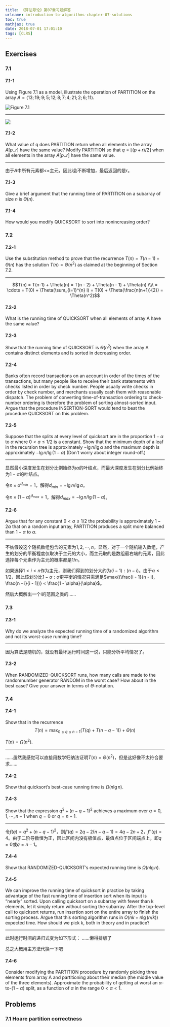 ```yaml
---
title: 《算法导论》第07章习题解答
urlname: introduction-to-algorithms-chapter-07-solutions
toc: true
mathjax: true
date: 2018-07-01 17:01:10
tags: [CLRS]
---
```


## Exercises
### 7.1
#### 7.1-1
Using Figure 7.1 as a model, illustrate the operation of PARTITION on the array $A = \langle 13; 19; 9; 5; 12; 8; 7; 4; 21; 2; 6; 11 \rangle$.

![Figure 7.1](fig07-1.png)

---

![](0701-1.png)

#### 7.1-2
What value of q does PARTITION return when all elements in the array $A[p .. r]$ have the same value? Modify PARTITION so that $q = \lfloor (p + r) / 2 \rfloor$ when all elements in the array $A[p .. r]$ have the same value.

---

由于$A$中所有元素都<=主元，因此i会不断增加，最后返回的是$r$。

#### 7.1-3

Give a brief argument that the running time of PARTITION on a subarray of size $n$ is $\Theta(n)$.

#### 7.1-4

How would you modify QUICKSORT to sort into nonincreasing order?

### 7.2

#### 7.2-1
Use the substitution method to prove that the recurrence $T(n) = T(n-1) + \Theta(n)$ has the solution $T(n) = \Theta(n^2)$ as claimed at the beginning of Section 7.2.

---

$$T(n) = T(n-1) + \Theta(n) = T(n - 2) + \Theta(n - 1) + \Theta(n) \\\\ = \cdots = T(0) + \Theta(\sum_{i=1}^{n} i) = T(0) + \Theta(\frac{n(n+1)}{2}) = \Theta(n^2)$$

#### 7.2-2
What is the running time of QUICKSORT when all elements of array A have the same value?

#### 7.2-3
Show that the running time of QUICKSORT is $\Theta(n^2)$ when the array A contains distinct elements and is sorted in decreasing order.

#### 7.2-4
Banks often record transactions on an account in order of the times of the transactions, but many people like to receive their bank statements with checks listed in order by check number. People usually write checks in order by check number, and merchants usually cash them with reasonable dispatch. The problem of converting time-of-transaction ordering to check-number ordering is therefore the problem of sorting almost-sorted input. Argue that the procedure INSERTION-SORT would tend to beat the procedure QUICKSORT on this problem.

#### 7.2-5
Suppose that the splits at every level of quicksort are in the proportion $1-\alpha$ to $\alpha$ where $0 < a \leq 1/2$ is a constant. Show that the minimum depth of a leaf in the recursion tree is approximately $-\lg{n} / \lg{\alpha}$ and the maximum depth is approximately $-\lg{n} / \lg{(1 - \alpha)}$ (Don’t worry about integer round-off.)

---

显然最小深度发生在划分比例始终为$\alpha$的叶结点，而最大深度发生在划分比例始终为$1 - \alpha$的叶结点。

令$n \times \alpha^{d_{min}} = 1$，解得$d_{min} = -\lg{n} / \lg{\alpha}$。

令$n \times (1 - \alpha)^{d_{max}} = 1$，解得$d_{max} = -\lg{n} / \lg{(1 - \alpha)}$。

#### 7.2-6
Argue that for any constant $0 < a \leq 1/2$ the probability is approximately $1 - 2\alpha$ that on a random input array, PARTITION produces a split more balanced than $1 - \alpha$ to $\alpha$.

---

不妨假设这个随机数组包含的元素为$1, 2, \cdots, n$。显然，对于一个随机输入数组，产生的划分的平衡程度仅取决于主元的大小，而主元取的是数组最右端的元素，因此选择每个元素作为主元的概率都是$1/n$。

如果选择$1 < i < n$作为主元，则我们得到的划分大约为$(i - 1) : (n - i)$。由于$\alpha \leq 1/2$，因此该划分比$1 - \alpha : \alpha$更平衡的情况只需满足$\max{(\frac{i - 1}{n - i}, \frac{n - i}{i - 1})} < \frac{1 - \alpha}{\alpha}$。

然后大概解出一个i的范围之类的……

### 7.3
#### 7.3-1
Why do we analyze the expected running time of a randomized algorithm and not its worst-case running time?

---

因为算法是随机的，就没有最坏运行时间这一说，只能分析平均情况了。

#### 7.3-2
When RANDOMIZED-QUICKSORT runs, how many calls are made to the randomnumber generator RANDOM in the worst case? How about in the best case? Give your answer in terms of $\Theta$-notation.

### 7.4
#### 7.4-1
Show that in the recurrence
$$T(n) = \max_{0\leq q \leq n-1}{(T(q) + T(n - q - 1))} + \Theta(n)$$

$T(n) = \Omega(n^2)$.

---

……虽然我感觉可以直接用数学归纳法证明$T(n) = \Theta(n^2)$，但是这好像不太符合要求……

#### 7.4-2
Show that quicksort’s best-case running time is $\Omega(n \lg{n})$.


#### 7.4-3
Show that the expression $q^2 + (n - q - 1)^2$ achieves a maximum over $q = 0, 1, \cdots, n-1$ when $q = 0$ or $q = n - 1$.

---

令$f(q) = q^2 + (n - q - 1)^2$，则$f'(q) = 2q - 2(n-q-1) = 4q - 2n + 2$，$f''(q) = 4$。由于二阶导数恒为正，因此区间内没有极值点，最值点位于区间端点上，即$q = 0$或$q = n - 1$。

#### 7.4-4
Show that RANDOMIZED-QUICKSORT’s expected running time is $\Omega(n \lg{n})$.

#### 7.4-5
We can improve the running time of quicksort in practice by taking advantage of the fast running time of insertion sort when its input is “nearly” sorted. Upon calling quicksort on a subarray with fewer than k elements, let it simply return without sorting the subarray. After the top-level call to quicksort returns, run insertion sort on the entire array to finish the sorting process. Argue that this sorting algorithm runs in $O(nk + n \lg{(n/k)})$ expected time. How should we pick k, both in theory and in practice?

----

此时运行时间的递归式变为如下形式：
……懒得排版了

总之大概用主方法代换一下吧

#### 7.4-6

Consider modifying the PARTITION procedure by randomly picking three elements from array A and partitioning about their median (the middle value of the three elements). Approximate the probability of getting at worst an $\alpha$-to-$(1-\alpha)$ split, as a function of $\alpha$ in the range $0 < \alpha < 1$.

## Problems
### 7.1 Hoare partition correctness
